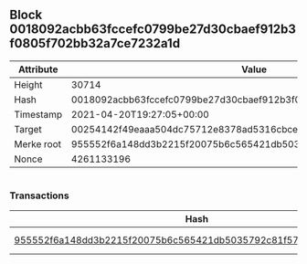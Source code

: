 ## Block 0018092acbb63fccefc0799be27d30cbaef912b3f0805f702bb32a7ce7232a1d

Attribute | Value
--- | ---
Height | 30714
Hash | 0018092acbb63fccefc0799be27d30cbaef912b3f0805f702bb32a7ce7232a1d
Timestamp | 2021-04-20T19:27:05+00:00
Target | 00254142f49eaaa504dc75712e8378ad5316cbcead634704b3734b6271167cc4
Merke root | 955552f6a148dd3b2215f20075b6c565421db5035792c81f5765cd1b2c423799
Nonce | 4261133196

```

```

### Transactions

Hash | Amount
--- | ---
[955552f6a148dd3b2215f20075b6c565421db5035792c81f5765cd1b2c423799](955552f6a148dd3b2215f20075b6c565421db5035792c81f5765cd1b2c423799.md) | 10.00000000 SKEPTI 
